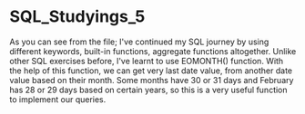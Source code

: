 # SQL_Studyings_5
As you can see from the file; I've continued my SQL journey by using different keywords, built-in functions, aggregate functions altogether. Unlike other SQL exercises before, I've learnt to use EOMONTH() function. With the help of this function, we can get very last date value, from another date value based on their month. Some months have 30 or 31 days and February has 28 or 29 days based on certain years, so this is a very useful function to implement our queries. 
